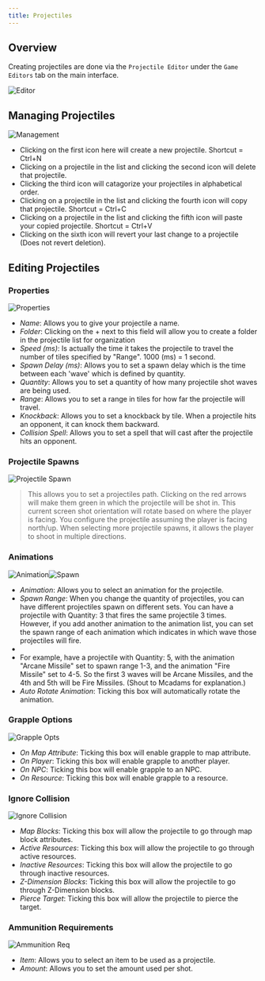```yaml
---
title: Projectiles
---
```


## Overview
Creating projectiles are done via the `Projectile Editor` under the `Game Editors` tab on the main interface.

![Editor](https://github.com/AscensionGameDev/Intersect-Documentation/assets/72468758/140d0cda-c0e4-4ffe-a6b5-a0f439a6e64c)

## Managing Projectiles

![Management](https://github.com/AscensionGameDev/Intersect-Documentation/assets/72468758/95f61f4d-168a-465c-a8e2-7a1b55c9fcbf)

- Clicking on the first icon here will create a new projectile. Shortcut = Ctrl+N
- Clicking on a projectile in the list and clicking the second icon will delete that projectile.
- Clicking the third icon will catagorize your projectiles in alphabetical order.
- Clicking on a projectile in the list and clicking the fourth icon will copy that projectile. Shortcut = Ctrl+C
- Clicking on a projectile in the list and clicking the fifth icon will paste your copied projectile. Shortcut = Ctrl+V
- Clicking on the sixth icon will revert your last change to a projectile (Does not revert deletion).

## Editing Projectiles

### Properties

![Properties](https://github.com/AscensionGameDev/Intersect-Documentation/assets/72468758/923c25ad-0f19-4630-b503-4ad6072ffd89)

- *Name*: Allows you to give your projectile a name.
- *Folder*: Clicking on the + next to this field will allow you to create a folder in the projectile list for organization
- *Speed (ms)*: Is actually the time it takes the projectile to travel the number of tiles specified by "Range". 1000 (ms) = 1 second.
- *Spawn Delay (ms)*: Allows you to set a spawn delay which is the time between each 'wave' which is defined by quantity.
- *Quantity*: Allows you to set a quantity of how many projectile shot waves are being used.
- *Range*: Allows you to set a range in tiles for how far the projectile will travel.
- *Knockback*: Allows you to set a knockback by tile. When a projectile hits an opponent, it can knock them backward.
- *Collision Spell*: Allows you to set a spell that will cast after the projectile hits an opponent.

### Projectile Spawns

![Projectile Spawn](https://github.com/AscensionGameDev/Intersect-Documentation/assets/72468758/44d761e2-1357-4593-b7c3-d8f1ef6fed7a)

> This allows you to set a projectiles path. Clicking on the red arrows will make them green in which the projectile will be shot in.
> This current screen shot orientation will rotate based on where the player is facing. You configure the projectile assuming the player is facing north/up.
> When selecting more projectile spawns, it allows the player to shoot in multiple directions.

### Animations

![Animation](https://github.com/AscensionGameDev/Intersect-Documentation/assets/72468758/fdbdd9e9-ec88-4da2-99cb-3a701e25a120)![Spawn](https://github.com/Richy1111/Intersect-Documentation/assets/72468758/8da339f7-8e88-41f6-bbd9-4743acdf4ba7)


- *Animation*: Allows you to select an animation for the projectile.
- *Spawn Range*: When you change the quantity of projectiles, you can have different projectiles spawn on different sets. You can have a projectile with Quantity: 3 that fires the same projectile 3 times. However, if you add another animation to the animation list, you can set the spawn range of each animation which indicates in which wave those projectiles will fire.
-
- For example, have a projectile with Quantity: 5, with the animation "Arcane Missile" set to spawn range 1-3, and the animation "Fire Missile" set to 4-5. So the first 3 waves will be Arcane Missiles, and the 4th and 5th will be Fire Missiles. (Shout to Mcadams for explanation.)
- *Auto Rotate Animation*: Ticking this box will automatically rotate the animation.

### Grapple Options

![Grapple Opts](https://github.com/AscensionGameDev/Intersect-Documentation/assets/72468758/d28214b8-3478-467b-9e01-6fd74d22f677)

- *On Map Attribute*: Ticking this box will enable grapple to map attribute.
- *On Player*: Ticking this box will enable grapple to another player.
- *On NPC*: Ticking this box will enable grapple to an NPC.
- *On Resource*: Ticking this box will enable grapple to a resource.

### Ignore Collision

![Ignore Collision](https://github.com/AscensionGameDev/Intersect-Documentation/assets/72468758/24b32a1b-d35d-4a57-adf3-a40a9077276e)

- *Map Blocks*: Ticking this box will allow the projectile to go through map block attributes.
- *Active Resources*: Ticking this box will allow the projectile to go through active resources.
- *Inactive Resources*: Ticking this box will allow the projectile to go through inactive resources.
- *Z-Dimension Blocks*: Ticking this box will allow the projectile to go through Z-Dimension blocks.
- *Pierce Target*: Ticking this box will allow the projectile to pierce the target.
  
### Ammunition Requirements

![Ammunition Req](https://github.com/AscensionGameDev/Intersect-Documentation/assets/72468758/3552faa1-fee8-426d-bf93-9eb6d68668b5)

- *Item*: Allows you to select an item to be used as a projectile.
- *Amount*: Allows you to set the amount used per shot.
